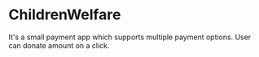 # ChildrenWelfare
It's a small payment app which supports multiple payment options. User can donate amount on a click.
